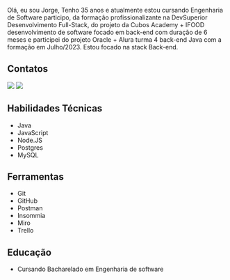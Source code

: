Olá, eu sou Jorge, Tenho 35 anos e atualmente estou cursando Engenharia de Software participo, da formação profissionalizante na DevSuperior Desenvolvimento Full-Stack, do projeto da Cubos Academy + IFOOD desenvolvimento de software focado em back-end com duração de 6 meses e participei do projeto Oracle + Alura turma 4 back-end Java com a formação em Julho/2023.
Estou focado na stack Back-end.

## Contatos

<div>
  <a href="https://www.linkedin.com/in/jorge-sidney-dev/" target="_blank"> <img src="https://img.shields.io/badge/-LinkedIn-%230077B5?style=for-the-badge&logo=linkedin&logoColor=white" target="_blank"></a> <a href = "mailto:jorge.info88@gmail.com"><img src="https://img.shields.io/badge/Gmail-D14836?style=for-the-badge&logo=gmail&logoColor=white" target="_blank"></a>
</div>

## Habilidades Técnicas
- Java
- JavaScript
- Node.JS
- Postgres
- MySQL

## Ferramentas
- Git
- GitHub
- Postman
- Insommia
- Miro
- Trello

## Educação
- Cursando Bacharelado em Engenharia de software
          
